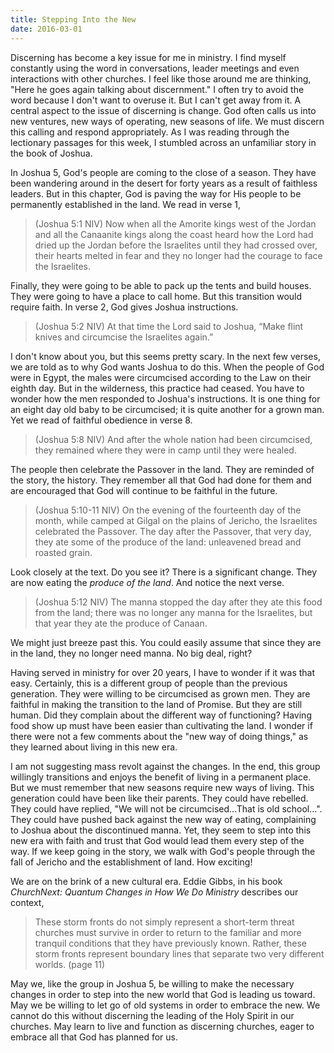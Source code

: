 ```yaml
---
title: Stepping Into the New
date: 2016-03-01
---
```

 
Discerning has become a key issue for me in ministry. I find myself constantly using the word in conversations, leader meetings and even interactions with other churches. I feel like those around me are thinking, "Here he goes again talking about discernment." I often try to avoid the word because I don't want to overuse it. But I can't get away from it. A central aspect to the issue of discerning is change. God often calls us into new ventures, new ways of operating, new seasons of life. We must discern this calling and respond appropriately. As I was reading through the lectionary passages for this week, I stumbled across an unfamiliar story in the book of Joshua. 

In Joshua 5, God's people are coming to the close of a season. They have been wandering around in the desert for forty years as a result of faithless leaders. But in this chapter, God is paving the way for His people to be permanently established in the land. We read in verse 1,

>(Joshua 5:1 NIV) Now when all the Amorite kings west of the Jordan and all the Canaanite kings along the coast heard how the Lord had dried up the Jordan before the Israelites until they had crossed over, their hearts melted in fear and they no longer had the courage to face the Israelites.

Finally, they were going to be able to pack up the tents and build houses. They were going to have a place to call home. But this transition would require faith. In verse 2, God gives Joshua instructions.

>(Joshua 5:2 NIV) At that time the Lord said to Joshua, “Make flint knives and circumcise the Israelites again.”

I don't know about you, but this seems pretty scary. In the next few verses, we are told as to why God wants Joshua to do this. When the people of God were in Egypt, the males were circumcised according to the Law on their eighth day. But in the wilderness, this practice had ceased. You have to wonder how the men responded to Joshua's instructions. It is one thing for an eight day old baby to be circumcised; it is quite another for a grown man. Yet we read of faithful obedience in verse 8.

>(Joshua 5:8 NIV) And after the whole nation had been circumcised, they remained where they were in camp until they were healed.

The people then celebrate the Passover in the land. They are reminded of the story, the history. They remember all that God had done for them and are encouraged that God will continue to be faithful in the future.

>(Joshua 5:10-11 NIV) On the evening of the fourteenth day of the month, while camped at Gilgal on the plains of Jericho, the Israelites celebrated the Passover. The day after the Passover, that very day, they ate some of the produce of the land: unleavened bread and roasted grain.

Look closely at the text. Do you see it? There is a significant change. They are now eating the _produce of the land_. And notice the next verse.

>(Joshua 5:12 NIV) The manna stopped the day after they ate this food from the land; there was no longer any manna for the Israelites, but that year they ate the produce of Canaan.

We might just breeze past this. You could easily assume that since they are in the land, they no longer need manna. No big deal, right? 

Having served in ministry for over 20 years, I have to wonder if it was that easy. Certainly, this is a different group of people than the previous generation. They were willing to be circumcised as grown men. They are faithful in making the transition to the land of Promise. But they are still human. Did they complain about the different way of functioning? Having food show up must have been easier than cultivating the land. I wonder if there were not a few comments about the "new way of doing things," as they learned about living in this new era.

I am not suggesting mass revolt against the changes. In the end, this group willingly transitions and enjoys the benefit of living in a permanent place. But we must remember that new seasons require new ways of living. This generation could have been like their parents. They could have rebelled. They could have replied, "We will not be circumcised...That is old school...". They could have pushed back against the new way of eating, complaining to Joshua about the discontinued manna. Yet, they seem to step into this new era with faith and trust that God would lead them every step of the way. If we keep going in the story, we walk with God's people through the fall of Jericho and the establishment of land. How exciting!

We are on the brink of a new cultural era. Eddie Gibbs, in his book _ChurchNext: Quantum Changes in How We Do Ministry_ describes our context,

>These storm fronts do not simply represent a short-term threat churches must survive in order to return to the familiar and more tranquil conditions that they have previously known. Rather, these storm fronts represent boundary lines that separate two very different worlds. (page 11)

May we, like the group in Joshua 5, be willing to make the necessary changes in order to step into the new world that God is leading us toward. May we be willing to let go of old systems in order to embrace the new. We cannot do this without discerning the leading of the Holy Spirit in our churches. May learn to live and function as discerning churches, eager to embrace all that God has planned for us.




